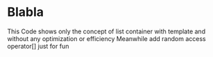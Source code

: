 # Blabla
This Code shows only the concept of list container
with template and without any optimization or efficiency
Meanwhile add random access operator[] just for fun
